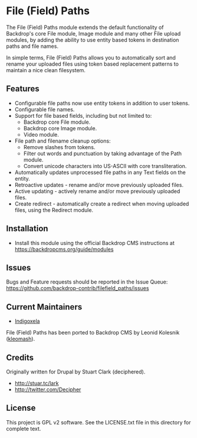 File (Field) Paths
==================

The File (Field) Paths module extends the default functionality of Backdrop's core
File module, Image module and many other File upload modules, by adding the
ability to use entity based tokens in destination paths and file names.

In simple terms, File (Field) Paths allows you to automatically sort and rename
your uploaded files using token based replacement patterns to maintain a nice
clean filesystem.

Features
--------

* Configurable file paths now use entity tokens in addition to user tokens.
* Configurable file names.
* Support for file based fields, including but not limited to:
    * Backdrop core File module.
    * Backdrop core Image module.
    * Video module.
* File path and filename cleanup options:
    * Remove slashes from tokens.
    * Filter out words and punctuation by taking advantage of the Path
      module.
    * Convert unicode characters into US-ASCII with core transliteration.
* Automatically updates unprocessed file paths in any Text fields on the entity.
* Retroactive updates - rename and/or move previously uploaded files.
* Active updating - actively rename and/or move previously uploaded files.
* Create redirect - automatically create a redirect when moving uploaded files,
  using the Redirect module.

Installation
------------

- Install this module using the official Backdrop CMS instructions at
  https://backdropcms.org/guide/modules

Issues
------

Bugs and Feature requests should be reported in the Issue Queue:
https://github.com/backdrop-contrib/filefield_paths/issues


Current Maintainers
-----------------

- [Indigoxela](https://github.com/indigoxela)

File (Field) Paths has been ported to Backdrop CMS by Leonid Kolesnik
([kleomash](https://github.com/kleomash)).

Credits
------

Originally written for Drupal by Stuart Clark (deciphered).

* http://stuar.tc/lark
* http://twitter.com/Decipher

License
-------

This project is GPL v2 software. See the LICENSE.txt file in this directory for
complete text.
